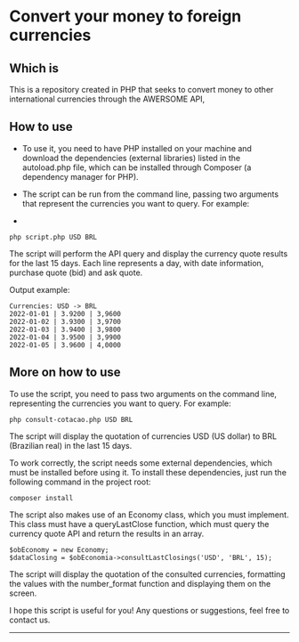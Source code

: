 # Convert your money to foreign currencies
## Which is

This is a repository created in PHP that seeks to convert money to other international currencies through the AWERSOME API,


## How to use

- To use it, you need to have PHP installed on your machine and download the dependencies (external libraries) listed in the autoload.php file, which can be installed through Composer (a dependency manager for PHP).

- The script can be run from the command line, passing two arguments that represent the currencies you want to query. For example:
-

```yerm
php script.php USD BRL
```

The script will perform the API query and display the currency quote results for the last 15 days. Each line represents a day, with date information, purchase quote (bid) and ask quote.


Output example:


```yerm
Currencies: USD -> BRL
2022-01-01 | 3.9200 | 3,9600
2022-01-02 | 3.9300 | 3,9700
2022-01-03 | 3.9400 | 3,9800
2022-01-04 | 3.9500 | 3,9900
2022-01-05 | 3.9600 | 4,0000
```
## More on how to use

To use the script, you need to pass two arguments on the command line, representing the currencies you want to query. For example:

```yerm
php consult-cotacao.php USD BRL
```

The script will display the quotation of currencies USD (US dollar) to BRL (Brazilian real) in the last 15 days.

To work correctly, the script needs some external dependencies, which must be installed before using it. To install these dependencies, just run the following command in the project root:

```yerm
composer install
```

The script also makes use of an Economy class, which you must implement. This class must have a queryLastClose function, which must query the currency quote API and return the results in an array.

```yerm
$obEconomy = new Economy;
$dataClosing = $obEconomia->consultLastClosings('USD', 'BRL', 15);
```

The script will display the quotation of the consulted currencies, formatting the values with the number_format function and displaying them on the screen.

I hope this script is useful for you! Any questions or suggestions, feel free to contact us.

----------------------------